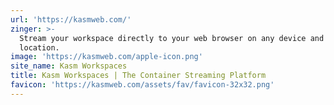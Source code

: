 ```yaml
---
url: 'https://kasmweb.com/'
zinger: >-
  Stream your workspace directly to your web browser on any device and from any
  location.
image: 'https://kasmweb.com/apple-icon.png'
site_name: Kasm Workspaces
title: Kasm Workspaces | The Container Streaming Platform
favicon: 'https://kasmweb.com/assets/fav/favicon-32x32.png'
---
```


